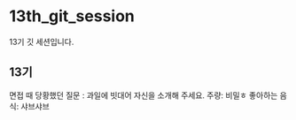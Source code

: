 # 13th_git_session

13기 깃 세션입니다.

## 13기

면접 때 당황했던 질문 : 과일에 빗대어 자신을 소개해 주세요.
주량: 비밀ㅎ
좋아하는 음식: 샤브샤브
